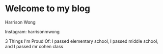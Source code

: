 # Welcome to my blog
Harrison Wong 

Instagram: harrisonmwong

3 Things I'm Proud Of: I passed elementary school, I passed middle school, and I passed mr cohen class
